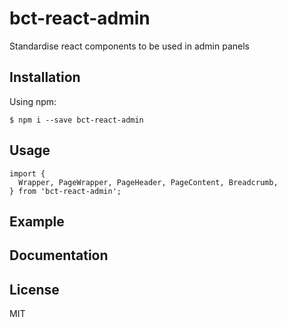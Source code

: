 # bct-react-admin

Standardise react components to be used in admin panels

## Installation

Using npm:
```shell
$ npm i --save bct-react-admin
```

## Usage

```
import {
  Wrapper, PageWrapper, PageHeader, PageContent, Breadcrumb,
} from 'bct-react-admin';
```

## Example

## Documentation

## License

MIT